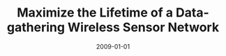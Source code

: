 ---
title: "Maximize the Lifetime of a Data-gathering Wireless Sensor Network"
collection: publications
permalink: /publication/2009-01-01-Maximize-the-Lifetime-of-a-Data-gathering-Wireless-Sensor-Network
pubtype: conference
date: 2009-01-01
venue: 'In the proceedings of 2009 6th Annual IEEE Communications Society Conference on Sensor, Mesh and Ad Hoc Communications and Networks'
authors:  Shuguang Xiong,  Jianzhong Li,  Lei Yu
citation: ' Shuguang Xiong,  Jianzhong Li,  Lei Yu, &quot;Maximize the Lifetime of a Data-gathering Wireless Sensor Network.&quot; In the proceedings of 2009 6th Annual IEEE Communications Society Conference on Sensor, Mesh and Ad Hoc Communications and Networks, 2009.'
---